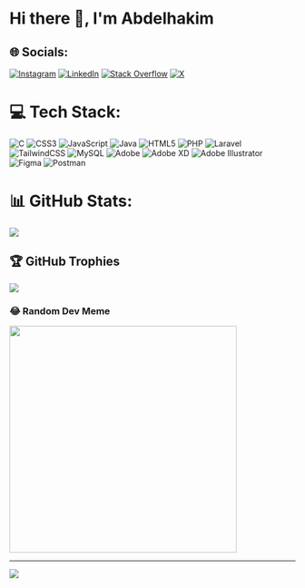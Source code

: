 # Hi there 👋, I'm Abdelhakim


## 🌐 Socials:
[![Instagram](https://img.shields.io/badge/Instagram-%23E4405F.svg?logo=Instagram&logoColor=white)](https://instagram.com/abdelhakim_aitdabel) [![LinkedIn](https://img.shields.io/badge/LinkedIn-%230077B5.svg?logo=linkedin&logoColor=white)](https://linkedin.com/in/abdelhakimaitdabel) [![Stack Overflow](https://img.shields.io/badge/-Stackoverflow-FE7A16?logo=stack-overflow&logoColor=white)](https://stackoverflow.com/users/abdellhakim-ait-dabel) [![X](https://img.shields.io/badge/X-black.svg?logo=X&logoColor=white)](https://x.com/MKey91) 

# 💻 Tech Stack:
![C](https://img.shields.io/badge/c-%2300599C.svg?style=for-the-badge&logo=c&logoColor=white) ![CSS3](https://img.shields.io/badge/css3-%231572B6.svg?style=for-the-badge&logo=css3&logoColor=white) ![JavaScript](https://img.shields.io/badge/javascript-%23323330.svg?style=for-the-badge&logo=javascript&logoColor=%23F7DF1E) ![Java](https://img.shields.io/badge/java-%23ED8B00.svg?style=for-the-badge&logo=openjdk&logoColor=white) ![HTML5](https://img.shields.io/badge/html5-%23E34F26.svg?style=for-the-badge&logo=html5&logoColor=white) ![PHP](https://img.shields.io/badge/php-%23777BB4.svg?style=for-the-badge&logo=php&logoColor=white) ![Laravel](https://img.shields.io/badge/laravel-%23FF2D20.svg?style=for-the-badge&logo=laravel&logoColor=white) ![TailwindCSS](https://img.shields.io/badge/tailwindcss-%2338B2AC.svg?style=for-the-badge&logo=tailwind-css&logoColor=white) ![MySQL](https://img.shields.io/badge/mysql-%2300000f.svg?style=for-the-badge&logo=mysql&logoColor=white) ![Adobe](https://img.shields.io/badge/adobe-%23FF0000.svg?style=for-the-badge&logo=adobe&logoColor=white) ![Adobe XD](https://img.shields.io/badge/Adobe%20XD-470137?style=for-the-badge&logo=Adobe%20XD&logoColor=#FF61F6) ![Adobe Illustrator](https://img.shields.io/badge/adobe%20illustrator-%23FF9A00.svg?style=for-the-badge&logo=adobe%20illustrator&logoColor=white) ![Figma](https://img.shields.io/badge/figma-%23F24E1E.svg?style=for-the-badge&logo=figma&logoColor=white) ![Postman](https://img.shields.io/badge/Postman-FF6C37?style=for-the-badge&logo=postman&logoColor=white)
# 📊 GitHub Stats:
![](https://github-readme-stats.vercel.app/api?username=abdellhakim&theme=prussian&hide_border=false&include_all_commits=false&count_private=false)<br/>
 <!--  ![](https://github-readme-streak-stats.herokuapp.com/?user=abdellhakim&theme=prussian&hide_border=false)<br/> -->


## 🏆 GitHub Trophies
![](https://github-profile-trophy.vercel.app/?username=abdellhakim&theme=dracula&no-frame=false&no-bg=true&margin-w=4)


 <!--  ### 🔝 Top Contributed Repo
![](https://github-contributor-stats.vercel.app/api?username=abdellhakim&limit=5&theme=dark&combine_all_yearly_contributions=true)-->

### 😂 Random Dev Meme
<img src='https://randommeme-five.vercel.app/' style="height: 400px;"/>

---
[![](https://visitcount.itsvg.in/api?id=abdellhakim&icon=0&color=0)](https://visitcount.itsvg.in)

<!-- Proudly created with GPRM ( https://gprm.itsvg.in ) -->
